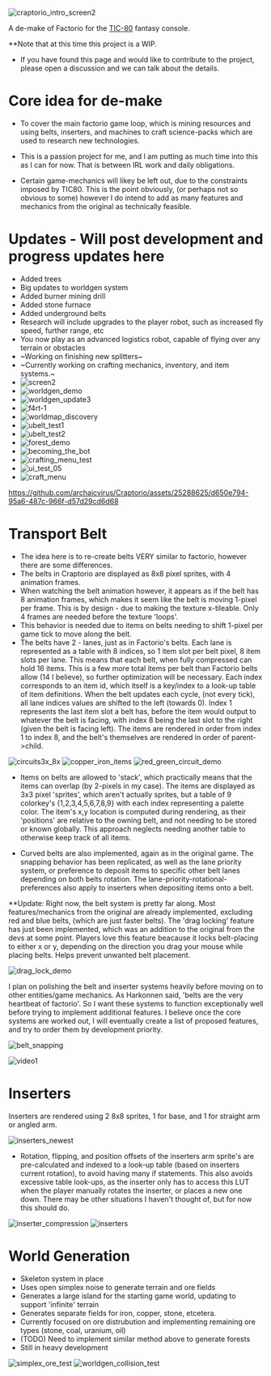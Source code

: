 ![craptorio_intro_screen2](https://github.com/archaicvirus/Craptorio/assets/25288625/d7617eda-aeee-45b1-941e-1cfa05e74992)

A de-make of Factorio for the [TIC-80](https://tic80.com/) fantasy console. 

**Note that at this time this project is a WIP.
- If you have found this page and would like to contribute to the project, please open a discussion and we can talk about the details.
# Core idea for de-make
- To cover the main factorio game loop, which is mining resources and using belts, 
inserters, and machines to craft science-packs which are used to research new technologies.

- This is a passion project for me, and I am putting as much time into this as I can for now. That is between IRL work and daily obligations.

- Certain game-mechanics will likey be left out, due to the constraints
imposed by TIC80. This is the point obviously, (or perhaps not so obvious to some) however 
I do intend to add as many features and mechanics from the original as technically feasible.

# Updates - Will post development and progress updates here
- Added trees
- Big updates to worldgen system
- Added burner mining drill
- Added stone furnace
- Added underground belts
- Research will include upgrades to the player robot, such as increased fly speed, further range, etc
- You now play as an advanced logistics robot, capable of flying over any terrain or obstacles
- ~Working on finishing new splitters~
- ~Currently working on crafting mechanics, inventory, and item systems.~
- ![screen2](https://github.com/archaicvirus/Craptorio-Internal/assets/25288625/088a6b57-7863-4003-8cd3-11ccaf7e8413)
- ![worldgen_demo](https://github.com/archaicvirus/Craptorio-Internal/assets/25288625/4a151e15-a226-4ce3-966a-7de3ef9d6062)
- ![worldgen_update3](https://github.com/archaicvirus/Craptorio-Internal/assets/25288625/343df362-d373-4240-b7f6-7974bcab28c4)
- ![f4rt-1](https://github.com/archaicvirus/Craptorio-Internal/assets/25288625/989fa482-22f1-4b12-9b68-caa3deed29ae)
- ![worldmap_discovery](https://github.com/archaicvirus/Craptorio-Internal/assets/25288625/dc3e7129-e8bc-41cd-8257-d36b8ea812f1)
- ![ubelt_test1](https://github.com/archaicvirus/Craptorio/assets/25288625/7638a38c-8823-49d5-be13-911b5a2f873c)
- ![ubelt_test2](https://github.com/archaicvirus/Craptorio/assets/25288625/c76fa145-b73c-4960-a058-f8cf051e807b)
- ![forest_demo](https://github.com/archaicvirus/Craptorio/assets/25288625/ccbcea60-1ac6-4772-a3af-81cf631ef3d5)
- ![becoming_the_bot](https://user-images.githubusercontent.com/25288625/233747874-5dfce2ab-9124-4e01-b493-294773ee6e85.gif)
- ![crafting_menu_test](https://user-images.githubusercontent.com/25288625/229274215-6586e950-eccf-4b99-a30b-f95d4678e94b.gif)
- ![ui_test_05](https://user-images.githubusercontent.com/25288625/229348513-abfbc5e8-b86c-4a69-987f-53a673d63163.gif)
- ![craft_menu](https://github.com/archaicvirus/Craptorio/assets/25288625/2cc45a1e-c548-44f0-ac09-15d591d13d6b)


https://github.com/archaicvirus/Craptorio/assets/25288625/d650e794-95a6-487c-966f-d57d29cd6d68


# Transport Belt
- The idea here is to re-create belts VERY similar to factorio, however there are some differences.
- The belts in Craptorio are displayed as 8x8 pixel sprites, with 4 animation frames. 
- When watching the belt animation however, it appears as if the belt has 8 animation frames, which makes it seem like the belt is moving 1-pixel per frame. This is by design - due to making the texture x-tileable. Only 4 frames are needed before the texture 'loops'.
- This behavior is needed due to items on belts needing to shift 1-pixel per game tick to move along the belt.
- The belts have 2 - lanes, just as in Factorio's belts. Each lane is represented as a table with 8 indices, so 1 item slot per belt pixel, 8 item slots per lane. This means that each belt, when fully compressed can hold 16 items. This is a few more total items per belt than Factorio belts allow (14 I believe), so further optimization will be necessary. Each index corresponds to an item id, which itself is a key/index to a look-up table of item definitions. When the belt updates each cycle, (not every tick), all lane indices values are shifted to the left (towards 0). Index 1 represents the last item slot a belt has, before the item would output to whatever the belt is facing, with index 8 being the last slot to the right (given the belt is facing left). The items are rendered in order from index 1 to index 8, and the belt's themselves are rendered in order of parent->child.
  
![circuits3x_8x](https://github.com/archaicvirus/Craptorio/assets/25288625/b60c490d-f7d2-4324-8381-85e740fc8e9e)
![copper_iron_items](https://github.com/archaicvirus/Craptorio/assets/25288625/01ca1ca4-6ec4-4c72-b98e-06a2f996b92c)
![red_green_circuit_demo](https://github.com/archaicvirus/Craptorio/assets/25288625/742adaa6-aad5-4280-92cf-8f5ee147e5cc)
  
  
- Items on belts are allowed to 'stack', which practically means that the items can overlap (by 2-pixels in my case). The items are displayed as 3x3 pixel 'sprites', which aren't actually sprites, but a table of 9 colorkey's {1,2,3,4,5,6,7,8,9} with each index representing a palette color. The item's x,y location is computed during rendering, as their 'positions' are relative to the owning belt, and not needing to be stored or known globally. This approach neglects needing another table to otherwise keep track of all items.

- Curved belts are also implemented, again as in the original game. The snapping behavior has been replicated, as well as the lane priority system, or preference to deposit items to specific other belt lanes depending on both belts rotation. The lane-priority-rotational-preferences also apply to inserters when depositing items onto a belt.

**Update: Right now, the belt system is pretty far along. Most features/mechanics from the original are already implemented, excluding red and blue belts, (which are just faster belts). The 'drag locking' feature has just been implemented, which was an addition to the original from the devs at some point. Players love this feature beacause it locks belt-placing to either x or y, depending on the direction you drag your mouse while placing belts. Helps prevent unwanted belt placement.

![drag_lock_demo](https://user-images.githubusercontent.com/25288625/224528837-a106bc2c-11fe-4817-95ad-4086f3deb01b.gif)

I plan on polishing the belt and inserter systems heavily before moving on to other entities/game mechanics.
As Harkonnen said, 'belts are the very heartbeat of factorio'. So I want these systems to function
exceptionally well before trying to implement additional features. I believe once the core systems are worked out, 
I will eventually create a list of proposed features, and try to order them by development priority.

![belt_snapping](https://user-images.githubusercontent.com/25288625/222978303-0ff2decd-3981-4e2b-823a-a885bbd344d6.gif)

![video1](https://user-images.githubusercontent.com/25288625/222978373-efa24fc3-2851-46a9-8c2d-35efd1f96f06.gif)



# Inserters
Inserters are rendered using 2 8x8 sprites, 1 for base, and 1 for straight arm or angled arm.    

 ![inserters_newest](https://user-images.githubusercontent.com/25288625/224526206-13c4cf53-72e3-4a7f-8751-882f974cc4ca.PNG)

- Rotation, flipping, and position offsets of the inserters arm sprite's are pre-calculated and indexed to a look-up table (based on inserters current rotation), to avoid having many if statements. This also avoids excessive table look-ups, as the inserter only has to access this LUT when the player manually rotates the inserter, or places a new one down. There may be other situations I haven't thought of, but for now this should do.   


![inserter_compression](https://user-images.githubusercontent.com/25288625/223278786-12aab20c-7b2d-4715-b91a-6608e8ad559a.gif)
![inserters](https://user-images.githubusercontent.com/25288625/223278793-1f127a68-ccfd-4077-9afc-1702033ee9d3.gif)

# World Generation
- Skeleton system in place
- Uses open simplex noise to generate terrain and ore fields
- Generates a large island for the starting game world, updating to support 'infinite' terrain
- Generates separate fields for iron, copper, stone, etcetera.
- Currently focused on ore distrubution and implementing remaining ore types (stone, coal, uranium, oil)
- (TODO) Need to implement similar method above to generate forests
- Still in heavy development

![simplex_ore_test](https://user-images.githubusercontent.com/25288625/227750297-cfbe41e4-0ff5-4e54-9685-22fbac108bc7.gif)
![worldgen_collision_test](https://user-images.githubusercontent.com/25288625/228401155-64cea2ba-a3d4-49bd-a124-20e3677ce22e.gif)
